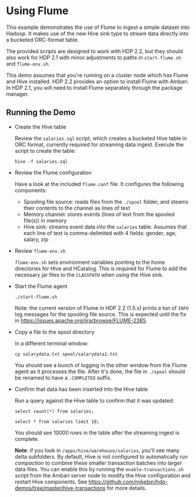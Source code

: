 Using Flume
===========

This example demonstrates the use of Flume to ingest a simple dataset into Hadoop. It makes use of the new Hive sink type to stream data directly into a bucketed ORC-format table.

The provided scripts are designed to work with HDP 2.2, but they should also work for HDP 2.1 with minor adjustments to paths in `start-flume.sh` and `flume-env.sh`.

This demo assumes that you're running on a cluster node which has Flume and Hive installed. HDP 2.2 provides an option to install Flume with Ambari. In HDP 2.1, you will need to install Flume separately through the package manager.

Running the Demo
----------------

- Create the Hive table
 
  Review the `salaries.sql` script, which creates a bucketed Hive table in ORC format, currently required for streaming data ingest. Execute the script to create the table:

  ```
  hive -f salaries.sql
  ```

- Review the Flume configuration

  Have a look at the included `flume.conf` file. It configures the following components:
  - Spooling file source: reads files from the `./spool` folder, and steams their contents to the channel as lines of text
  - Memory channel: stores events (lines of text from the spooled file(s)) in memory
  - Hive sink: streams event data into the `salaries` table. Assumes that each line of text is comma-delimited with 4 fields: gender, age, salary, zip

- Review `flume-env.sh`

  `flume-env.sh` sets environment variables pointing to the home directories for Hive and HCatalog. This is required for Flume to add the necessary jar files to the `CLASSPATH` when using the Hive sink.
  
- Start the Flume agent

  ```
  ./start-flume.sh
  ```

  Note: the current version of Flume in HDP 2.2 (1.5.x) prints a ton of `INFO` log messages for the spooling file source. This is expected until the fix in https://issues.apache.org/jira/browse/FLUME-2385.

- Copy a file to the spool directory

  In a different terminal window:

  ```
  cp salarydata.txt spool/salarydata1.txt
  ```

  You should see a bunch of logging in the other window from the Flume agent as it processes the file. After it's done, the file in `./spool` should be renamed to have a `.COMPLETED` suffix.

- Confirm that data has been inserted into the Hive table

  Run a query against the Hive table to confirm that it was updated:

  ```
  select count(*) from salaries;

  select * from salaries limit 10;
  ```

  You should see 10000 rows in the table after the streaming ingest is complete.

  **Note**: if you look in `/apps/hive/warehouse/salaries`, you'll see many delta subfolders. By default, Hive is not configured to automatically run *compaction* to combine these smaller transaction batches into larger data files. You can enable this by running the `enable-transactions.sh` script from the Ambari server node to modify the Hive configuration and restart Hive components. See https://github.com/mikebin/hdp-demos/tree/master/hive-transactions for more details.

